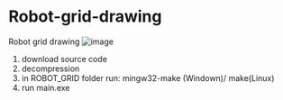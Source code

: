 # Robot-grid-drawing

Robot grid drawing
![image](https://user-images.githubusercontent.com/71679681/217058506-1b135a52-7239-45d6-971e-5b48bd5eeaed.png)

1. download source code
2. decompression
3. in ROBOT_GRID folder run: mingw32-make (Windown)/ make(Linux)
4. run main.exe
